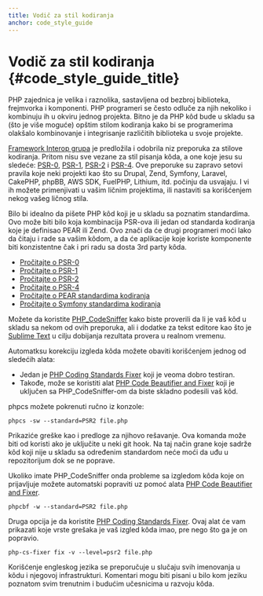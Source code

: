 ```yaml
---
title: Vodič za stil kodiranja
anchor: code_style_guide
---
```


# Vodič za stil kodiranja {#code_style_guide_title}

PHP zajednica je velika i raznolika, sastavljena od bezbroj biblioteka, frejmvorka i komponenti.
PHP programeri se često odluče za njih nekoliko i kombinuju ih u okviru jednog projekta. Bitno je da
PHP kôd bude u skladu sa (što je više moguće) opštim stilom kodiranja kako bi se programerima
olakšalo kombinovanje i integrisanje različitih biblioteka u svoje projekte.

[Framework Interop grupa][fig] je predložila i odobrila niz preporuka za stilove kodiranja. Pritom nisu sve
vezane za stil pisanja kôda, a one koje jesu su sledeće: [PSR-0][psr0], [PSR-1][psr1], [PSR-2][psr2] i [PSR-4][psr4].
Ove preporuke su zapravo setovi pravila koje neki projekti kao što su Drupal, Zend, Symfony, Laravel, CakePHP, phpBB,
AWS SDK, FuelPHP, Lithium, itd. počinju da usvajaju. I vi ih možete primenjivati u vašim ličnim projektima,
ili nastaviti sa korišćenjem nekog vašeg ličnog stila.

Bilo bi idealno da pišete PHP kôd koji je u skladu sa poznatim standardima. Ovo može biti bilo koja kombinacija PSR-ova
ili jedan od standarda kodiranja koje je definisao PEAR ili Zend. Ovo znači da će drugi programeri moći lako da čitaju
i rade sa vašim kôdom, a da će aplikacije koje koriste komponente biti konzistentne čak i pri radu sa dosta 3rd party kôda.

* [Pročitajte o PSR-0][psr0]
* [Pročitajte o PSR-1][psr1]
* [Pročitajte o PSR-2][psr2]
* [Pročitajte o PSR-4][psr4]
* [Pročitajte o PEAR standardima kodiranja][pear-cs]
* [Pročitajte o Symfony standardima kodiranja][symfony-cs]

Možete da koristite [PHP_CodeSniffer][phpcs] kako biste proverili da li je vaš kôd u skladu sa nekom od ovih preporuka,
ali i dodatke za tekst editore kao što je [Sublime Text][st-cs] u cilju dobijanja rezultata provera u realnom vremenu.

Automatksu korekciju izgleda kôda možete obaviti korišćenjem jednog od sledećih alata:

- Jedan je [PHP Coding Standards Fixer][phpcsfixer] koji je veoma dobro testiran.
- Takođe, može se koristiti alat [PHP Code Beautifier and Fixer][phpcbf] koji je uključen sa PHP_CodeSniffer-om da biste skladno podesili vaš kôd.

phpcs možete pokrenuti ručno iz konzole:

    phpcs -sw --standard=PSR2 file.php

Prikaziće greške kao i predloge za njihovo rešavanje. Ova komanda može biti od koristi ako je uključite u neki git hook.
Na taj način grane koje sadrže kôd koji nije u skladu sa određenim standardom neće moći da uđu u repozitorijum dok se ne poprave.

Ukoliko imate PHP_CodeSniffer onda probleme sa izgledom kôda koje on prijavljuje možete automatski popraviti uz pomoć alata [PHP Code Beautifier and Fixer][phpcbf].

    phpcbf -w --standard=PSR2 file.php

Druga opcija je da koristite [PHP Coding Standards Fixer][phpcsfixer]. Ovaj alat će vam prikazati koje vrste grešaka je vaš izgled kôda imao, pre nego što ga je on popravio.

    php-cs-fixer fix -v --level=psr2 file.php

Korišćenje engleskog jezika se preporučuje u slučaju svih imenovanja u kôdu i njegovoj infrastrukturi.
Komentari mogu biti pisani u bilo kom jeziku poznatom svim trenutnim i budućim učesnicima u razvoju kôda.


[fig]: http://www.php-fig.org/
[psr0]: http://www.php-fig.org/psr/psr-0/
[psr1]: http://www.php-fig.org/psr/psr-1/
[psr2]: http://www.php-fig.org/psr/psr-2/
[psr4]: http://www.php-fig.org/psr/psr-4/
[pear-cs]: http://pear.php.net/manual/en/standards.php
[symfony-cs]: http://symfony.com/doc/current/contributing/code/standards.html
[phpcs]: http://pear.php.net/package/PHP_CodeSniffer/
[phpcbf]: https://github.com/squizlabs/PHP_CodeSniffer/wiki/Fixing-Errors-Automatically
[st-cs]: https://github.com/benmatselby/sublime-phpcs
[phpcsfixer]: http://cs.sensiolabs.org/
